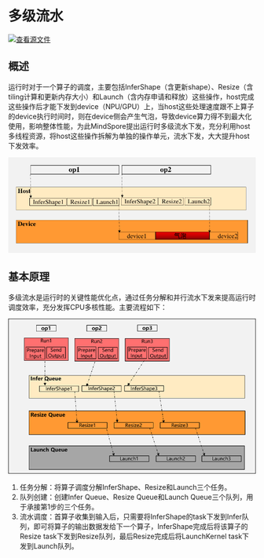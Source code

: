 # 多级流水

[![查看源文件](https://mindspore-website.obs.cn-north-4.myhuaweicloud.com/website-images/br_base/resource/_static/logo_source.svg)](https://gitee.com/mindspore/docs/blob/br_base/docs/mindspore/source_zh_cn/features/runtime/multilevel_pipeline.md)

## 概述

运行时对于一个算子的调度，主要包括InferShape（含更新shape）、Resize（含tiling计算和更新内存大小）和Launch（含内存申请和释放）这些操作，host完成这些操作后才能下发到device（NPU/GPU）上，当host这些处理速度跟不上算子的device执行时间时，则在device侧会产生气泡，导致device算力得不到最大化使用，影响整体性能，为此MindSpore提出运行时多级流水下发，充分利用host多线程资源，将host这些操作拆解为单独的操作单元，流水下发，大大提升host下发效率。

![rt_running](./images/rt_running.png)

## 基本原理

多级流水是运行时的关键性能优化点，通过任务分解和并行流水下发来提高运行时调度效率，充分发挥CPU多核性能。主要流程如下：

![rt_pipeline](./images/rt_pipeline.png)

1. 任务分解：将算子调度分解InferShape、Resize和Launch三个任务。
2. 队列创建：创建Infer Queue、Resize Queue和Launch Queue三个队列，用于承接第1步的三个任务。
3. 流水调度：首算子收集到输入后，只需要将InferShape的task下发到Infer队列，即可将算子的输出数据发给下一个算子，InferShape完成后将该算子的Resize task下发到Resize队列，最后Resize完成后将LaunchKernel task下发到Launch队列。

